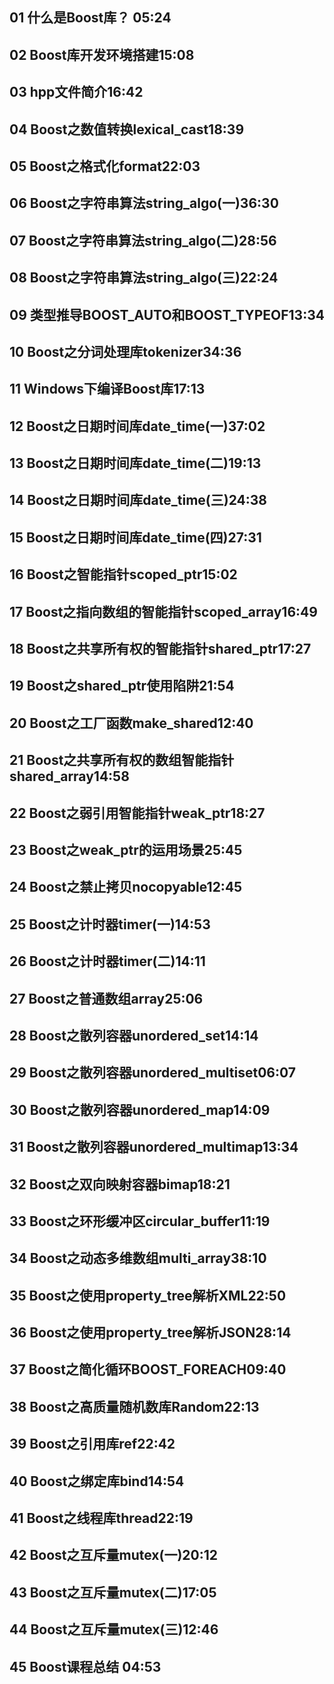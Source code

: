 ## 01  什么是Boost库？ 05:24
## 02  Boost库开发环境搭建15:08
## 03  hpp文件简介16:42
## 04  Boost之数值转换lexical_cast18:39
## 05  Boost之格式化format22:03
## 06  Boost之字符串算法string_algo(一)36:30
## 07  Boost之字符串算法string_algo(二)28:56
## 08  Boost之字符串算法string_algo(三)22:24
## 09  类型推导BOOST_AUTO和BOOST_TYPEOF13:34
## 10  Boost之分词处理库tokenizer34:36
## 11  Windows下编译Boost库17:13
## 12  Boost之日期时间库date_time(一)37:02
## 13  Boost之日期时间库date_time(二)19:13
## 14  Boost之日期时间库date_time(三)24:38
## 15  Boost之日期时间库date_time(四)27:31
## 16  Boost之智能指针scoped_ptr15:02
## 17  Boost之指向数组的智能指针scoped_array16:49
## 18  Boost之共享所有权的智能指针shared_ptr17:27
## 19  Boost之shared_ptr使用陷阱21:54
## 20  Boost之工厂函数make_shared12:40
## 21  Boost之共享所有权的数组智能指针shared_array14:58
## 22  Boost之弱引用智能指针weak_ptr18:27
## 23  Boost之weak_ptr的运用场景25:45
## 24  Boost之禁止拷贝nocopyable12:45
## 25  Boost之计时器timer(一)14:53
## 26  Boost之计时器timer(二)14:11
## 27  Boost之普通数组array25:06
## 28  Boost之散列容器unordered_set14:14
## 29  Boost之散列容器unordered_multiset06:07
## 30  Boost之散列容器unordered_map14:09
## 31  Boost之散列容器unordered_multimap13:34
## 32  Boost之双向映射容器bimap18:21
## 33  Boost之环形缓冲区circular_buffer11:19
## 34  Boost之动态多维数组multi_array38:10
## 35  Boost之使用property_tree解析XML22:50
## 36  Boost之使用property_tree解析JSON28:14
## 37  Boost之简化循环BOOST_FOREACH09:40
## 38  Boost之高质量随机数库Random22:13
## 39  Boost之引用库ref22:42
## 40  Boost之绑定库bind14:54
## 41  Boost之线程库thread22:19
## 42  Boost之互斥量mutex(一)20:12
## 43  Boost之互斥量mutex(二)17:05
## 44  Boost之互斥量mutex(三)12:46
## 45  Boost课程总结 04:53